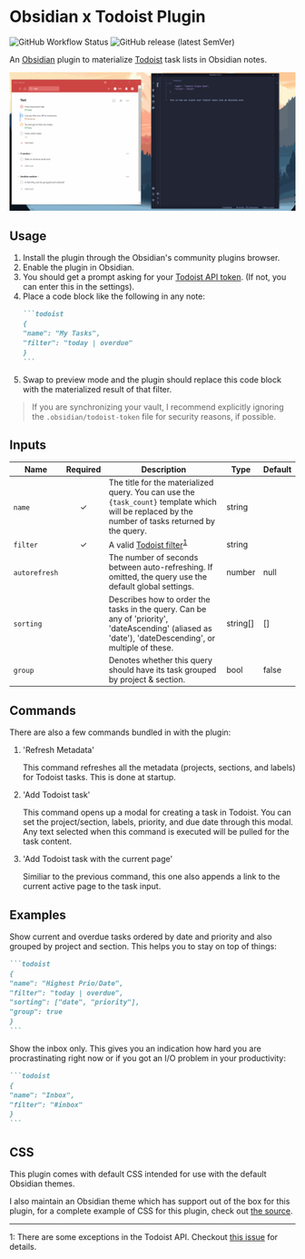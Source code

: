 # Obsidian x Todoist Plugin

![GitHub Workflow Status](https://img.shields.io/github/workflow/status/jamiebrynes7/obsidian-todoist-plugin/premerge?style=for-the-badge) ![GitHub release (latest SemVer)](https://img.shields.io/github/v/release/jamiebrynes7/obsidian-todoist-plugin?style=for-the-badge)

An [Obsidian](https://obsidian.md/) plugin to materialize [Todoist](https://todoist.com/) task lists in Obsidian notes.

![Example gif](./assets/obsidian-todoist-sync.gif)

## Usage

1. Install the plugin through the Obsidian's community plugins browser.
2. Enable the plugin in Obsidian.
3. You should get a prompt asking for your [Todoist API token](https://todoist.com/prefs/integrations). (If not, you can enter this in the settings).
4. Place a code block like the following in any note:
   ````markdown
   ```todoist
   {
   "name": "My Tasks",
   "filter": "today | overdue"
   }
   ```
   ````
5. Swap to preview mode and the plugin should replace this code block with the materialized result of that filter.

> If you are synchronizing your vault, I recommend explicitly ignoring the `.obsidian/todoist-token` file for security reasons, if possible.

## Inputs

| Name          | Required | Description                                                                                                                                            | Type     | Default |
| ------------- | :------: | ------------------------------------------------------------------------------------------------------------------------------------------------------ | -------- | ------- |
| `name`        |    ✓     | The title for the materialized query. You can use the `{task_count}` template which will be replaced by the number of tasks returned by the query.     | string   |         |
| `filter`      |    ✓     | A valid [Todoist filter](https://get.todoist.help/hc/en-us/articles/205248842-Filters)<sup>[1](#footnote-1)</sup>                                      | string   |         |
| `autorefresh` |          | The number of seconds between auto-refreshing. If omitted, the query use the default global settings.                                                  | number   | null    |
| `sorting`     |          | Describes how to order the tasks in the query. Can be any of 'priority', 'dateAscending' (aliased as 'date'), 'dateDescending',  or multiple of these. | string[] | []      |
| `group`       |          | Denotes whether this query should have its task grouped by project & section.                                                                          | bool     | false   |

## Commands

There are also a few commands bundled in with the plugin:

1. 'Refresh Metadata'

   This command refreshes all the metadata (projects, sections, and labels) for Todoist tasks. This is done at startup.

2. 'Add Todoist task'

   This command opens up a modal for creating a task in Todoist. You can set the project/section, labels, priority, and due date through this modal. Any text selected when this command is executed will be pulled for the task content.

3. 'Add Todoist task with the current page'

   Similiar to the previous command, this one also appends a link to the current active page to the task input.

## Examples

Show current and overdue tasks ordered by date and priority and also grouped by project and section. This helps you to stay on top of things:

````markdown
```todoist
{
"name": "Highest Prio/Date",
"filter": "today | overdue",
"sorting": ["date", "priority"],
"group": true
}
```
````

Show the inbox only. This gives you an indication how hard you are procrastinating right now or if you got an I/O problem in your productivity:

````markdown
```todoist
{
"name": "Inbox",
"filter": "#inbox"
}
```
````

## CSS

This plugin comes with default CSS intended for use with the default Obsidian themes.

I also maintain an Obsidian theme which has support out of the box for this plugin, for a complete example of CSS for this plugin, check out [the source](https://github.com/jamiebrynes7/moonlight-obsidian-theme/blob/master/src/modules/extensions/todoist.scss).

---

<a name="footnote-1">1</a>: There are some exceptions in the Todoist API. Checkout [this issue](https://github.com/jamiebrynes7/obsidian-todoist-plugin/issues/34) for details.
